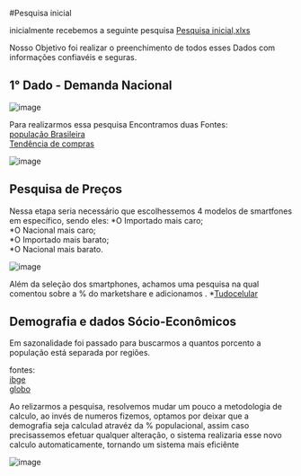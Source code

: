 #Pesquisa inicial

inicialmente recebemos a seguinte pesquisa [Pesquisa inicial,xlxs](https://github.com/user-attachments/files/20619432/Pesquisa.Inicial.-.Proj.Integr.I.2025.1.xlsx)  

Nosso Objetivo foi realizar o preenchimento de todos esses Dados com informações confiavéis e seguras.


## 1° Dado - Demanda Nacional

![image](https://github.com/user-attachments/assets/52d8f88c-a6b8-4a4e-90d4-aa4d743d529a)

Para realizarmos essa pesquisa Encontramos duas Fontes:  
[população Brasileira](https://pt.tradingeconomics.com/brazil/population#:~:text=A%20população%20no%20Brasil%20deverá,e%20as%20expectativas%20dos%20analistas.)  
[Tendência de compras](https://www.meioemensagem.com.br/marketing/moveis-e-celulares-o-que-os-brasileiros-desejam-comprar-em-2025#:~:text=Segundo%20o%20estudo%2C%2063%25%20dos,na%20pesquisa%20planejam%20comprar%20móveis.)  

![image](https://github.com/user-attachments/assets/f12785cd-53de-4de8-a138-26917a6ae0d1)

## Pesquisa de Preços

Nessa etapa seria necessário que escolhessemos 4 modelos de smartfones em específico, sendo eles:
*O Importado mais caro;  
*O Nacional mais caro;  
*O Importado mais barato;    
*O Nacional mais barato.  

![image](https://github.com/user-attachments/assets/bd7d1cfa-af4c-448c-b8ea-62a51087987f)

Além da seleção dos smartphones, achamos uma pesquisa na qual comentou sobre a % do marketshare e adicionamos .
*[Tudocelular](https://www.tudocelular.com/mercado/noticias/n223295/samsung-maior-marca-brasil-motorola-supera-apple.html)

## Demografia e dados Sócio-Econômicos

Em sazonalidade foi passado para buscarmos a quantos porcento a população está separada por regiões.  

fontes:  
[ibge](https://ftp.ibge.gov.br/Estimativas_de_Populacao/Estimativas_2024/POP2024_20241230.pdf)  
[globo](https://gente.globo.com/infografico-pesquisa-panorama-das-classes-abcde/)  

Ao relizarmos a pesquisa, resolvemos mudar um pouco a metodologia de calculo, ao invés de numeros fizemos, optamos por deixar que a demografia seja calculad atravéz da % populacional, assim caso precisassemos efetuar qualquer alteração, o sistema realizaria esse novo calculo automaticamente, tornando um sistema mais eficiênte


![image](https://github.com/user-attachments/assets/35fbff3d-fc4f-4af3-b74c-bfac20299c52)


